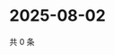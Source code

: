 # 2025-08-02

共 0 条

<!-- BEGIN ZHIHUVIDEO -->
<!-- 最后更新时间 Sat Aug 02 2025 02:17:31 GMT+0800 (China Standard Time) -->

<!-- END ZHIHUVIDEO -->
